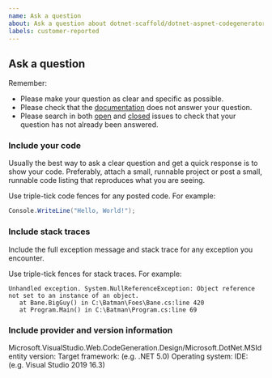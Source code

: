 ```yaml
---
name: Ask a question
about: Ask a question about dotnet-scaffold/dotnet-aspnet-codegenerator(Microsoft.VisualStudio.Web.Codegeneration) or dotnet-msidentity(Microsoft.DotNet.MSIdentity)
labels: customer-reported
---
```


## Ask a question

Remember:

* Please make your question as clear and specific as possible.
* Please check that the [documentation](https://github.com/dotnet/scaffolding) does not answer your question.
* Please search in both [open](https://github.com/dotnet/scaffolding/issues) and [closed](https://github.com/dotnet/Scaffolding/issues?q=is%3Aissue+is%3Aclosed) issues to check that your question has not already been answered.

### Include your code

Usually the best way to ask a clear question and get a quick response is to show your code. Preferably, attach a small, runnable project or post a small, runnable code listing that reproduces what you are seeing.

Use triple-tick code fences for any posted code. For example:

```C#
Console.WriteLine("Hello, World!");
```

### Include stack traces

Include the full exception message and stack trace for any exception you encounter.

Use triple-tick fences for stack traces. For example:

```
Unhandled exception. System.NullReferenceException: Object reference not set to an instance of an object.
   at Bane.BigGuy() in C:\Batman\Foes\Bane.cs:line 420
   at Program.Main() in C:\Batman\Program.cs:line 69
```

### Include provider and version information

Microsoft.VisualStudio.Web.CodeGeneration.Design/Microsoft.DotNet.MSIdentity version:
Target framework: (e.g. .NET 5.0)
Operating system:
IDE: (e.g. Visual Studio 2019 16.3)
